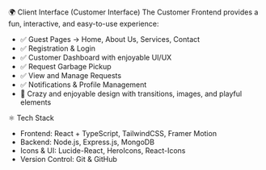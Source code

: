 🌍 Client Interface (Customer Interface)
The Customer Frontend provides a fun, interactive, and easy-to-use experience:
- ✅ Guest Pages → Home, About Us, Services, Contact  
- ✅ Registration & Login  
- ✅ Customer Dashboard with enjoyable UI/UX  
- ✅ Request Garbage Pickup  
- ✅ View and Manage Requests  
- ✅ Notifications & Profile Management  
- 🎉 Crazy and enjoyable design with transitions, images, and playful elements  



 ⚛️ Tech Stack
- Frontend: React + TypeScript, TailwindCSS, Framer Motion  
- Backend: Node.js, Express.js, MongoDB  
- Icons & UI: Lucide-React, HeroIcons, React-Icons  
- Version Control: Git & GitHub  
